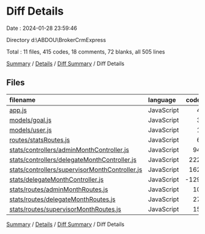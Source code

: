 # Diff Details

Date : 2024-01-28 23:59:46

Directory d:\\ABDOU\\BrokerCrmExpress

Total : 11 files,  415 codes, 18 comments, 72 blanks, all 505 lines

[Summary](results.md) / [Details](details.md) / [Diff Summary](diff.md) / Diff Details

## Files
| filename | language | code | comment | blank | total |
| :--- | :--- | ---: | ---: | ---: | ---: |
| [app.js](/app.js) | JavaScript | 4 | 0 | 0 | 4 |
| [models/goal.js](/models/goal.js) | JavaScript | 3 | 0 | 0 | 3 |
| [models/user.js](/models/user.js) | JavaScript | 1 | 0 | 0 | 1 |
| [routes/statsRoutes.js](/routes/statsRoutes.js) | JavaScript | 6 | 0 | 0 | 6 |
| [stats/controllers/adminMonthController.js](/stats/controllers/adminMonthController.js) | JavaScript | 94 | 3 | 17 | 114 |
| [stats/controllers/delegateMonthController.js](/stats/controllers/delegateMonthController.js) | JavaScript | 222 | 6 | 38 | 266 |
| [stats/controllers/supervisorMonthController.js](/stats/controllers/supervisorMonthController.js) | JavaScript | 162 | 6 | 22 | 190 |
| [stats/delegateMonthController.js](/stats/delegateMonthController.js) | JavaScript | -129 | 0 | -17 | -146 |
| [stats/routes/adminMonthRoutes.js](/stats/routes/adminMonthRoutes.js) | JavaScript | 10 | 1 | 4 | 15 |
| [stats/routes/delegateMonthRoutes.js](/stats/routes/delegateMonthRoutes.js) | JavaScript | 27 | 1 | 4 | 32 |
| [stats/routes/supervisorMonthRoutes.js](/stats/routes/supervisorMonthRoutes.js) | JavaScript | 15 | 1 | 4 | 20 |

[Summary](results.md) / [Details](details.md) / [Diff Summary](diff.md) / Diff Details